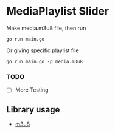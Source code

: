 # MediaPlaylist Slider

Make media.m3u8 file, then run

    go run main.go

Or giving specific playlist file

    go run main.go -p media.m3u8

### TODO
- [ ] More Testing

## Library usage

* [m3u8](https://github.com/grafov/m3u8)
